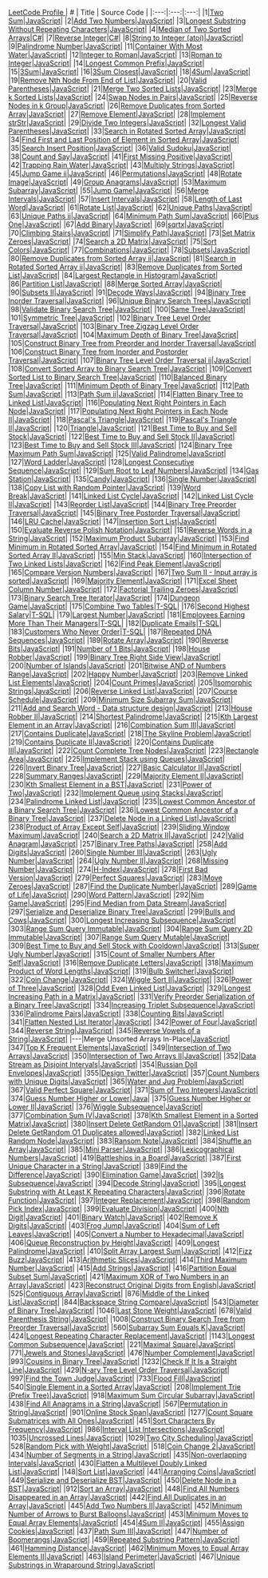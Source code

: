 <a href="http://leetcode.com/berkansivri" target="_blank">    LeetCode Profile </a>
| # | Title | Source Code |
|:---:|:---:|:---:|
|1|[Two Sum](https://leetcode.com/problems/two-sum)|[JavaScript](https://github.com/berkansivri/LeetCode/blob/master/LeetCode/1.%20Two%20Sum/TwoSum.js)|
|2|[Add Two Numbers](https://leetcode.com/problems/add-two-numbers)|[JavaScript](https://github.com/berkansivri/LeetCode/blob/master/LeetCode/2.%20Add%20Two%20Numbers/AddTwoNumbers.js)|
|3|[Longest Substring Without Repeating Characters](https://leetcode.com/problems/longest-substring-without-repeating-characters)|[JavaScript](https://github.com/berkansivri/LeetCode/blob/master/LeetCode/3.%20Longest%20Substring%20Without%20Repeating%20Characters/LengthOfLongestSubstring.js)|
|4|[Median of Two Sorted Arrays](https://leetcode.com/problems/median-of-two-sorted-arrays/)|[C#](https://github.com/berkansivri/LeetCode/blob/master/LeetCode/4.%20Median%20of%20Two%20Sorted%20Arrays/FindMedianSortedArrays.cs)|
|7|[Reverse Integer](https://leetcode.com/problems/reverse-integer/)|[C#](https://github.com/berkansivri/LeetCode/blob/master/LeetCode/7.%20Reverse%20Integer/ReverseInteger.cs)|
|8|[String to Integer (atoi)](https://leetcode.com/problems/string-to-integer-atoi/)|[JavaScript](https://github.com/berkansivri/LeetCode/blob/master/LeetCode/8.%20String%20to%20Integer%20(atoi)/Atoi.js)|
|9|[Palindrome Number](https://leetcode.com/problems/palindrome-number/)|[JavaScript](https://github.com/berkansivri/LeetCode/blob/master/LeetCode/9.%20Palindrome%20Number/IsPalindrome.js)|
|11|[Container With Most Water](https://leetcode.com/problems/container-with-most-water/)|[JavaScript](https://github.com/berkansivri/LeetCode/blob/master/LeetCode/11.%20Container%20With%20Most%20Water/MaxArea.js)|
|12|[Integer to Roman](https://leetcode.com/problems/integer-to-roman/)|[JavaScript](https://github.com/berkansivri/LeetCode/blob/master/LeetCode/12.%20Integer%20to%20Roman/IntToRoman.js)|
|13|[Roman to Integer](https://leetcode.com/problems/roman-to-integer/)|[JavaScript](https://github.com/berkansivri/LeetCode/blob/master/LeetCode/13.%20Roman%20to%20Integer/RomanToInt.js)|
|14|[Longest Common Prefix](https://leetcode.com/problems/longest-common-prefix/)|[JavaScript](https://github.com/berkansivri/LeetCode/blob/master/LeetCode/14.%20Longest%20Common%20Prefix/LongestCommonPrefix.js)|
|15|[3Sum](https://leetcode.com/problems/3sum/)|[JavaScript](https://github.com/berkansivri/LeetCode/blob/master/LeetCode/15.%203Sum/ThreeSum.js)|
|16|[3Sum Closest](https://leetcode.com/problems/3sum-closest/)|[JavaScript](https://github.com/berkansivri/LeetCode/blob/master/LeetCode/16.%203Sum%20Closest/ThreeSumClosest.js)|
|18|[4Sum](https://leetcode.com/problems/4sum/)|[JavaScript](https://github.com/berkansivri/LeetCode/blob/master/LeetCode/18.%204Sum/FourSum.js)|
|19|[Remove Nth Node From End of List](https://leetcode.com/problems/remove-nth-node-from-end-of-list/)|[JavaScript](https://github.com/berkansivri/LeetCode/blob/master/LeetCode/19.%20Remove%20Nth%20Node%20From%20End%20of%20List/RemoveNthFromEnd.js)|
|20|[Valid Parentheses](https://leetcode.com/problems/valid-parentheses/)|[JavaScript](https://github.com/berkansivri/LeetCode/blob/master/LeetCode/20.%20Valid%20Parentheses/IsValid.js)|
|21|[Merge Two Sorted Lists](https://leetcode.com/problems/merge-two-sorted-lists/)|[JavaScript](https://github.com/berkansivri/LeetCode/blob/master/LeetCode/21.%20Merge%20Two%20Sorted%20Lists/MergeTwoLists.js)|
|23|[Merge k Sorted Lists](https://leetcode.com/problems/merge-k-sorted-lists/)|[JavaScript](https://github.com/berkansivri/LeetCode/blob/master/LeetCode/23.%20Merge%20k%20Sorted%20Lists/MergeKLists.js)|
|24|[Swap Nodes in Pairs](https://leetcode.com/problems/swap-nodes-in-pairs/)|[JavaScript](https://github.com/berkansivri/LeetCode/blob/master/LeetCode/24.%20Swap%20Nodes%20in%20Pairs/SwapPairs.js)|
|25|[Reverse Nodes in k Group](https://leetcode.com/problems/reverse-nodes-in-k-group/)|[JavaScript](https://github.com/berkansivri/LeetCode/blob/master/LeetCode/25.%20Reverse%20Nodes%20in%20k-Group/ReverseKGroup.js)|
|26|[Remove Duplicates from Sorted Array](https://leetcode.com/problems/remove-duplicates-from-sorted-array/)|[JavaScript](https://github.com/berkansivri/LeetCode/blob/master/LeetCode/26.%20Remove%20Duplicates%20from%20Sorted%20Array/RemoveDuplicates.js)|
|27|[Remove Element](https://leetcode.com/problems/remove-element/)|[JavaScript](https://github.com/berkansivri/LeetCode/blob/master/LeetCode/27.%20Remove%20Element/RemoveElement.js)|
|28|[Implement strStr](https://leetcode.com/problems/implement-strstr/)|[JavaScript](https://github.com/berkansivri/LeetCode/blob/master/LeetCode/28.%20Implement%20strStr/StrStr.js)|
|29|[Divide Two Integers](https://leetcode.com/problems/divide-two-integers/)|[JavaScript](https://github.com/berkansivri/LeetCode/blob/master/LeetCode/29.%20Divide%20Two%20Integers/Divide.js)|
|32|[Longest Valid Parentheses](https://leetcode.com/problems/longest-valid-parentheses/)|[JavaScript](https://github.com/berkansivri/LeetCode/blob/master/LeetCode/32.%20Longest%20Valid%20Parentheses/LongestValidParentheses.js)|
|33|[Search in Rotated Sorted Array](https://leetcode.com/problems/search-in-rotated-sorted-array/)|[JavaScript](https://github.com/berkansivri/LeetCode/blob/master/LeetCode/33.%20Search%20in%20Rotated%20Sorted%20Array/Search.js)|
|34|[Find First and Last Position of Element in Sorted Array](https://leetcode.com/problems/find-first-and-last-position-of-element-in-sorted-array/)|[JavaScript](https://github.com/berkansivri/LeetCode/blob/master/LeetCode/34.%20Find%20First%20and%20Last%20Position%20of%20Element%20in%20Sorted%20Array/SearchRange.js)|
|35|[Search Insert Position](https://leetcode.com/problems/search-insert-position/)|[JavaScript](https://github.com/berkansivri/LeetCode/blob/master/LeetCode/35.%20Search%20Insert%20Position/SearchInsert.js)|
|36|[Valid Sudoku](https://leetcode.com/problems/valid-sudoku/)|[JavaScript](https://github.com/berkansivri/LeetCode/blob/master/LeetCode/36.%20Valid%20Sudoku/IsValidSudoku.js)|
|38|[Count and Say](https://leetcode.com/problems/count-and-say/)|[JavaScript](https://github.com/berkansivri/LeetCode/blob/master/LeetCode/38.%20Count%20and%20Say/CountAndSay.js)|
|41|[First Missing Positive](https://leetcode.com/problems/first-missing-positive/)|[JavaScript](https://github.com/berkansivri/LeetCode/blob/master/LeetCode/41.%20First%20Missing%20Positive/FirstMissingPositive.js)|
|42|[Trapping Rain Water](https://leetcode.com/problems/trapping-rain-water/)|[JavaScript](https://github.com/berkansivri/LeetCode/blob/master/LeetCode/42.%20Trapping%20Rain%20Water/Trap.js)|
|43|[Multiply Strings](https://leetcode.com/problems/multiply-strings/)|[JavaScript](https://github.com/berkansivri/LeetCode/blob/master/LeetCode/43.%20Multiply%20Strings/Multiple.js)|
|45|[Jump Game ii](https://leetcode.com/problems/jump-game-ii/)|[JavaScript](https://github.com/berkansivri/LeetCode/blob/master/LeetCode/45.%20Jump%20Game%20II/Jump.js)|
|46|[Permutations](https://leetcode.com/problems/permutations/)|[JavaScript](https://github.com/berkansivri/LeetCode/tree/master/LeetCode/46.%20Permutations/permute.js)|
|48|[Rotate Image](https://leetcode.com/problems/rotate-image/)|[JavaScript](https://github.com/berkansivri/LeetCode/tree/master/LeetCode/48.%20Rotate%20Image/Rotate.js)|
|49|[Group Anagrams](https://leetcode.com/problems/group-anagrams/)|[JavaScript](https://github.com/berkansivri/LeetCode/tree/master/LeetCode/49.%20Group%20Anagrams/GroupAnagrams.js)|
|53|[Maximum Subarray](https://leetcode.com/problems/maximum-subarray/)|[JavaScript](https://github.com/berkansivri/LeetCode/blob/master/LeetCode/53.%20Maximum%20Subarray/MaxSubArray.js)|
|55|[Jump Game](https://leetcode.com/problems/jump-game/)|[JavaScript](https://github.com/berkansivri/LeetCode/blob/master/LeetCode/55.%20Jump%20Game/CanJump.js)|
|56|[Merge Intervals](https://leetcode.com/problems/merge-intervals/)|[JavaScript](https://github.com/berkansivri/LeetCode/blob/master/LeetCode/56.%20Merge%20Intervals/Merge.js)|
|57|[Insert Intervals](https://leetcode.com/problems/insert-intervals/)|[JavaScript](https://github.com/berkansivri/LeetCode/blob/master/LeetCode/57.%20Insert%20Intervals/Insert.js)|
|58|[Length of Last Word](https://leetcode.com/problems/length-of-last-word/)|[JavaScript](https://github.com/berkansivri/LeetCode/blob/master/LeetCode/58.%20Length%20of%20Last%20Word/LengthOfLastWord.js)|
|61|[Rotate List](https://leetcode.com/problems/rotate-list/)|[JavaScript](https://github.com/berkansivri/LeetCode/blob/master/LeetCode/61.%20Rotate%20List/RotateRight.js)|
|62|[Unique Paths](https://leetcode.com/problems/unique-paths/)|[JavaScript](https://github.com/berkansivri/LeetCode/blob/master/LeetCode/62.%20Unique%20Paths/UniquePaths.js)|
|63|[Unique Paths ii](https://leetcode.com/problems/unique-paths-ii/)|[JavaScript](https://github.com/berkansivri/LeetCode/blob/master/LeetCode/63.%20Unique%20Paths%20II/UniquePathsWithObstacles.js)|
|64|[Minimum Path Sum](https://leetcode.com/problems/minimum-path-sum/)|[JavaScript](https://github.com/berkansivri/LeetCode/blob/master/LeetCode/64.%20Minimum%20Path%20Sum/MinPathSum.js)|
|66|[Plus One](https://leetcode.com/problems/plus-one/)|[JavaScript](https://github.com/berkansivri/LeetCode/blob/master/LeetCode/66.%20Plus%20One/PlusOne.js)|
|67|[Add Binary](https://leetcode.com/problems/add-binary/)|[JavaScript](https://github.com/berkansivri/LeetCode/blob/master/LeetCode/67.%20Add%20Binary/AddBinary.js)|
|69|[sqrtx](https://leetcode.com/problems/sqrtx/)|[JavaScript](https://github.com/berkansivri/LeetCode/blob/master/LeetCode/69.%20sqrtx/MySqrt.js)|
|70|[Climbing Stairs](https://leetcode.com/problems/climbing-stairs/)|[JavaScript](https://github.com/berkansivri/LeetCode/blob/master/LeetCode/70.%20Climbing%20Stairs/ClimbStairs.js)|
|71|[Simplify Path](https://leetcode.com/problems/simplify-path/)|[JavaScript](https://github.com/berkansivri/LeetCode/blob/master/LeetCode/71.%20Simplify%20Path/SimplifyPath.js)|
|73|[Set Matrix Zeroes](https://leetcode.com/problems/set-matrix-zeroes/)|[JavaScript](https://github.com/berkansivri/LeetCode/blob/master/LeetCode/73.%20Set%20Matrix%20Zeroes/SetZeroes.js)|
|74|[Search a 2D Matrix](https://leetcode.com/problems/search-a-2d-matrix/)|[JavaScript](https://github.com/berkansivri/LeetCode/blob/master/LeetCode/74.%20Search%20a%202D%20Matrix/SearchMatrix.js)|
|75|[Sort Colors](https://leetcode.com/problems/sort-colors/)|[JavaScript](https://github.com/berkansivri/LeetCode/blob/master/LeetCode/75.%20Sort%20Colors/SortColors.js)|
|77|[Combinations](https://leetcode.com/problems/combinations/)|[JavaScript](https://github.com/berkansivri/LeetCode/blob/master/LeetCode/77.%20Combinations/Combine.js)|
|78|[Subsets](https://leetcode.com/problems/subsets/)|[JavaScript](https://github.com/berkansivri/LeetCode/blob/master/LeetCode/78.%20Subsets/Subsets.js)|
|80|[Remove Duplicates from Sorted Array ii](https://leetcode.com/problems/remove-duplicates-from-sorted-array-ii/)|[JavaScript](https://github.com/berkansivri/LeetCode/blob/master/LeetCode/80.%20Remove%20Duplicates%20from%20Sorted%20Array%20ii/removeDuplicates.js)|
|81|[Search in Rotated Sorted Array ii](https://leetcode.com/problems/search-in-rotated-sorted-array-ii/)|[JavaScript](https://github.com/berkansivri/LeetCode/blob/master/LeetCode/81.%20Search%20in%20Rotated%20Sorted%20Array%20ii/Search.js)|
|83|[Remove Duplicates from Sorted List](https://leetcode.com/problems/remove-duplicates-from-sorted-list/)|[JavaScript](https://github.com/berkansivri/LeetCode/blob/master/LeetCode/83.%20Remove%20Duplicates%20from%20Sorted%20List/DeleteDuplicates.js)|
|84|[Largest Rectangle in Histogram](https://leetcode.com/problems/largest-rectangle-in-histogram/)|[JavaScript](https://github.com/berkansivri/LeetCode/blob/master/LeetCode/84.%20Largest%20Rectangle%20in%20Histogram/LargestRectangleArea.js)|
|86|[Partition List](https://leetcode.com/problems/partition-list/)|[JavaScript](https://github.com/berkansivri/LeetCode/blob/master/LeetCode/86.%20Partition%20List/Partition.js)|
|88|[Merge Sorted Array](https://leetcode.com/problems/merge-sorted-array/)|[JavaScript](https://github.com/berkansivri/LeetCode/blob/master/LeetCode/88.%20Merge%20Sorted%20Array/Merge.js)|
|90|[Subsets II](https://leetcode.com/problems/subsets-ii/)|[JavaScript](https://github.com/berkansivri/LeetCode/blob/master/LeetCode/90.%20Subsets%20II/SubsetsWithDup.js)|
|91|[Decode Ways](https://leetcode.com/problems/decode-ways/)|[JavaScript](https://github.com/berkansivri/LeetCode/blob/master/LeetCode/91.%20Decode%20Ways/NumDecodings.js)|
|94|[Binary Tree Inorder Traversal](https://leetcode.com/problems/binary-tree-inorder-traversal/)|[JavaScript](https://github.com/berkansivri/LeetCode/blob/master/LeetCode/94.%20Binary%20Tree%20Inorder%20Traversal/InorderTraversal.js)|
|96|[Unique Binary Search Trees](https://leetcode.com/problems/unique-binary-search-trees/)|[JavaScript](https://github.com/berkansivri/LeetCode/blob/master/LeetCode/96.%20Unique%20Binary%20Search%20Trees/NumTrees.js)|
|98|[Validate Binary Search Tree](https://leetcode.com/problems/validate-binary-search-tree/)|[JavaScript](https://github.com/berkansivri/LeetCode/blob/master/LeetCode/98.%20Validate%20Binary%20Search%20Tree/IsValidBST.js)|
|100|[Same Tree](https://leetcode.com/problems/same-tree/)|[JavaScript](https://github.com/berkansivri/LeetCode/blob/master/LeetCode/100.%20Same%20Tree/IsSameTree.js)| 
|101|[Symmetric Tree](https://leetcode.com/problems/symmetric-tree/)|[JavaScript](https://github.com/berkansivri/LeetCode/blob/master/LeetCode/101.%20Symmetric%20Tree/IsSymmetric.js)|
|102|[Binary Tree Level Order Traversal](https://leetcode.com/problems/binary-tree-level-order-traversal/)|[JavaScript](https://github.com/berkansivri/LeetCode/blob/master/LeetCode/102.%20Binary%20Tree%20Level%20Order%20Traversal/LevelOrder.js)|
|103|[Binary Tree Zigzag Level Order Traversal](https://leetcode.com/problems/binary-tree-zigzag-level-order-traversal/)|[JavaScript](https://github.com/berkansivri/LeetCode/blob/master/LeetCode/103.%20Binary%20Tree%20Zigzag%20Level%20Order%20Traversal/ZigzagLevelOrder.js)|
|104|[Maximum Depth of Binary Tree](https://leetcode.com/problems/maximum-depth-of-binary-tree/)|[JavaScript](https://github.com/berkansivri/LeetCode/blob/master/LeetCode/104.%20Maximum%20Depth%20of%20Binary%20Tree/MaxDepth.js)|
|105|[Construct Binary Tree from Preorder and Inorder Traversal](https://leetcode.com/problems/construct-binary-tree-from-preorder-and-inorder-traversal/)|[JavaScript](https://github.com/berkansivri/LeetCode/blob/master/LeetCode/105.%20Construct%20Binary%20Tree%20from%20Preorder%20and%20Inorder%20Traversal/BuildTree.js)|
|106|[Construct Binary Tree from Inorder and Postorder Traversal](https://leetcode.com/problems/construct-binary-tree-from-inorder-and-postorder-traversal/)|[JavaScript](https://github.com/berkansivri/LeetCode/blob/master/LeetCode/106.%20Construct%20Binary%20Tree%20from%20Inorder%20and%20Postorder%20Traversal/BuildTree.js)|
|107|[Binary Tree Level Order Traversal ii](https://leetcode.com/problems/binary-tree-level-order-traversal-ii/)|[JavaScript](https://github.com/berkansivri/LeetCode/blob/master/LeetCode/107.%20Binary%20Tree%20Level%20Order%20Traversal%20ii/LevelOrderBottom.js)|
|108|[Convert Sorted Array to Binary Search Tree](https://leetcode.com/problems/convert-sorted-array-to-binary-search-tree/)|[JavaScript](https://github.com/berkansivri/LeetCode/blob/master/LeetCode/108.%20Convert%20Sorted%20Array%20to%20Binary%20Search%20Tree/SortedArrayToBST.js)|
|109|[Convert Sorted List to Binary Search Tree](https://leetcode.com/problems/convert-sorted-list-to-binary-search-tree/)|[JavaScript](https://github.com/berkansivri/LeetCode/blob/master/LeetCode/109.%20Convert%20Sorted%20List%20to%20Binary%20Search%20Tree/SortedListToBST.js)|
|110|[Balanced Binary Tree](https://leetcode.com/problems/balanced-binary-tree/)|[JavaScript](https://github.com/berkansivri/LeetCode/blob/master/LeetCode/110.%20Balanced%20Binary%20Tree/IsBalanced.js)|
|111|[Minimum Depth of Binary Tree](https://leetcode.com/problems/minimum-depth-of-binary-tree/)|[JavaScript](https://github.com/berkansivri/LeetCode/blob/master/LeetCode/111.%20Minimum%20Depth%20of%20Binary%20Tree/MinDepth.js)|
|112|[Path Sum](https://leetcode.com/problems/path-sum/)|[JavaScript](https://github.com/berkansivri/LeetCode/blob/master/LeetCode/112.%20Path%20Sum/HasPathSum.js)|
|113|[Path Sum ii](https://leetcode.com/problems/path-sum-II/)|[JavaScript](https://github.com/berkansivri/LeetCode/blob/master/LeetCode/113.%20Path%20Sum%20II/PathSum.js)|
|114|[Flatten Binary Tree to Linked List](https://leetcode.com/problems/flatten-binary-tree-to-linked-list/)|[JavaScript](https://github.com/berkansivri/LeetCode/blob/master/LeetCode/114.%20Flatten%20Binary%20Tree%20to%20Linked%20List/Flatten.js)|
|116|[Populating Next Right Pointers in Each Node](https://leetcode.com/problems/populating-next-right-pointers-in-each-node/)|[JavaScript](https://github.com/berkansivri/LeetCode/blob/master/LeetCode/116.%20Populating%20Next%20Right%20Pointers%20in%20Each%20Node/Connect.js)|
|117|[Populating Next Right Pointers in Each Node II](https://leetcode.com/problems/populating-next-right-pointers-in-each-node-ii/)|[JavaScript](https://github.com/berkansivri/LeetCode/blob/master/LeetCode/117.%20Populating%20Next%20Right%20Pointers%20in%20Each%20Node%20II/Connect.js)|
|118|[Pascal's Triangle](https://leetcode.com/problems/pascal's-triangle/)|[JavaScript](https://github.com/berkansivri/LeetCode/blob/master/LeetCode/118.%20Pascal's%20Triangle/Generate.js)|
|119|[Pascal's Triangle II](https://leetcode.com/problems/pascal's-triangle-ii/)|[JavaScript](https://github.com/berkansivri/LeetCode/blob/master/LeetCode/119.%20Pascal's%20Triangle%20II/GetRow.js)|
|120|[Triangle](https://leetcode.com/problems/triangle/)|[JavaScript](https://github.com/berkansivri/LeetCode/blob/master/LeetCode/120.%20Triangle/MinimumTotal.js)|
|121|[Best Time to Buy and Sell Stock](https://leetcode.com/problems/best-time-to-buy-and-sell-stock/)|[JavaScript](https://github.com/berkansivri/LeetCode/blob/master/LeetCode/121.%20Best%20Time%20to%20Buy%20and%20Sell%20Stock/MaxProfit.js)|
|122|[Best Time to Buy and Sell Stock II](https://leetcode.com/problems/best-time-to-buy-and-sell-stock-ii/)|[JavaScript](https://github.com/berkansivri/LeetCode/blob/master/LeetCode/122.%20Best%20Time%20to%20Buy%20and%20Sell%20Stock%20II/MaxProfit.js)|
|123|[Best Time to Buy and Sell Stock III](https://leetcode.com/problems/best-time-to-buy-and-sell-stock-iii/)|[JavaScript](https://github.com/berkansivri/LeetCode/blob/master/LeetCode/123.%20Best%20Time%20to%20Buy%20and%20Sell%20Stock%20III/MaxProfit.js)|
|124|[Binary Tree Maximum Path Sum](https://leetcode.com/problems/binary-tree-maximum-path-sum/)|[JavaScript](https://github.com/berkansivri/LeetCode/blob/master/LeetCode/124.%20Binary%20Tree%20Maximum%20Path%20Sum/MaxPathSum.js)|
|125|[Valid Palindrome](https://leetcode.com/problems/valid-palindrome/)|[JavaScript](https://github.com/berkansivri/LeetCode/blob/master/LeetCode/125.%20Valid%20Palindrome/IsPalindrome.js)|
|127|[Word Ladder](https://leetcode.com/problems/word-ladder/)|[JavaScript](https://github.com/berkansivri/LeetCode/blob/master/LeetCode/127.%20Word%20Ladder/FindLadders.js)|
|128|[Longest Consecutive Sequence](https://leetcode.com/problems/longest-consecutive-sequence/)|[JavaScript](https://github.com/berkansivri/LeetCode/blob/master/LeetCode/128.%20Longest%20Consecutive%20Sequence/LongestConsecutive.js)|
|129|[Sum Root to Leaf Numbers](https://leetcode.com/problems/sum-root-to-leaf-numbers/)|[JavaScript](https://github.com/berkansivri/LeetCode/blob/master/LeetCode/129.%20Sum%20Root%20to%20Leaf%20Numbers/SumNumbers.js)|
|134|[Gas Station](https://leetcode.com/problems/gas-station/)|[JavaScript](https://github.com/berkansivri/LeetCode/blob/master/LeetCode/134.%20Gas%20Station/CanCompleteCircuit.js)|
|135|[Candy](https://leetcode.com/problems/candy/)|[JavaScript](https://github.com/berkansivri/LeetCode/blob/master/LeetCode/135.%20Candy/Candy.js)|
|136|[Single Number](https://leetcode.com/problems/single-number/)|[JavaScript](https://github.com/berkansivri/LeetCode/blob/master/LeetCode/136.%20Single%20Number/SingleNumber.js)|
|138|[Copy List with Random Pointer](https://leetcode.com/problems/copy-list-with-random-pointer/)|[JavaScript](https://github.com/berkansivri/LeetCode/blob/master/LeetCode/138.%20Copy%20List%20with%20Random%20Pointer/CopyRandomList.js)|
|139|[Word Break](https://leetcode.com/problems/word-break/)|[JavaScript](https://github.com/berkansivri/LeetCode/blob/master/LeetCode/139.%20Word%20Break/WordBreak.js)|
|141|[Linked List Cycle](https://leetcode.com/problems/linked-list-cycle/)|[JavaScript](https://github.com/berkansivri/LeetCode/blob/master/LeetCode/141.%20Linked%20List%20Cycle/HasCycle.js)|
|142|[Linked List Cycle II](https://leetcode.com/problems/linked-list-cycle-ii/)|[JavaScript](https://github.com/berkansivri/LeetCode/blob/master/LeetCode/142.%20Linked%20List%20Cycle%20II/DetectCycle.js)|
|143|[Reorder List](https://leetcode.com/problems/reorder-list/)|[JavaScript](https://github.com/berkansivri/LeetCode/blob/master/LeetCode/143.%20Reorder%20List/ReorderList.js)|
|144|[Binary Tree Preorder Traversal](https://leetcode.com/problems/binary-tree-preorder-traversal/)|[JavaScript](https://github.com/berkansivri/LeetCode/blob/master/LeetCode/144.%20Binary%20Tree%20Preorder%20Traversal/PreorderTraversal.js)|
|145|[Binary Tree Postorder Traversal](https://leetcode.com/problems/binary-tree-postorder-traversal/)|[JavaScript](https://github.com/berkansivri/LeetCode/blob/master/LeetCode/145.%20Binary%20Tree%20Postorder%20Traversal/PostorderTraversal.js)|
|146|[LRU Cache](https://leetcode.com/problems/lru-cache/)|[JavaScript](https://github.com/berkansivri/LeetCode/blob/master/LeetCode/146.%20LRU%20Cache/LRUCache.js)|
|147|[Insertion Sort List](https://leetcode.com/problems/insertion-sort-list/)|[JavaScript](https://github.com/berkansivri/LeetCode/blob/master/LeetCode/147.%20Insertion%20Sort%20List/InsertionSortList.js)|
|150|[Evaluate Reverse Polish Notation](https://leetcode.com/problems/evaluate-reverse-polish-notation/)|[JavaScript](https://github.com/berkansivri/LeetCode/blob/master/LeetCode/150.%20Evaluate%20Reverse%20Polish%20Notation/EvalRPN.js)|
|151|[Reverse Words in a String](https://leetcode.com/problems/reverse-words-in-a-string/)|[JavaScript](https://github.com/berkansivri/LeetCode/blob/master/LeetCode/151.%20Reverse%20Words%20in%20a%20String/ReverseWords.js)|
|152|[Maximum Product Subarray](https://leetcode.com/problems/maximum-product-subarray/)|[JavaScript](https://github.com/berkansivri/LeetCode/blob/master/LeetCode/152.%20Maximum%20Product%20Subarray/MaxProduct.js)|
|153|[Find Minimum in Rotated Sorted Array](https://leetcode.com/problems/find-minimum-in-rotated-sorted-array/)|[JavaScript](https://github.com/berkansivri/LeetCode/blob/master/LeetCode/153.%20Find%20Minimum%20in%20Rotated%20Sorted%20Array/FindMin.js)| 
|154|[Find Minimum in Rotated Sorted Array II](https://leetcode.com/problems/find-minimum-in-rotated-sorted-array-ii/)|[JavaScript](https://github.com/berkansivri/LeetCode/blob/master/LeetCode/154.%20Find%20Minimum%20in%20Rotated%20Sorted%20Array%20II/FindMin.js)|
|155|[Min Stack](https://leetcode.com/problems/min-stack/)|[JavaScript](https://github.com/berkansivri/LeetCode/blob/master/LeetCode/155.%20Min%20Stack/MinStack.js)|
|160|[Intersection of Two Linked Lists](https://leetcode.com/problems/intersection-of-two-linked-lists/)|[JavaScript](https://github.com/berkansivri/LeetCode/blob/master/LeetCode/160.%20Intersection%20of%20Two%20Linked%20Lists/GetIntersectionNode.js)|
|162|[Find Peak Element](https://leetcode.com/problems/find-peak-element/)|[JavaScript](https://github.com/berkansivri/LeetCode/blob/master/LeetCode/162.%20Find%20Peak%20Element/FindPeakElement.js)|
|165|[Compare Version Numbers](https://leetcode.com/problems/compare-version-numbers/)|[JavaScript](https://github.com/berkansivri/LeetCode/blob/master/LeetCode/165.%20Compare%20Version%20Numbers/CompareVersion.js)|
|167|[Two Sum II - Input array is sorted](https://leetcode.com/problems/two-sum-ii-input-array-is-sorted/)|[JavaScript](https://github.com/berkansivri/LeetCode/blob/master/LeetCode/167.%20Two%20Sum%20II%20-%20Input%20array%20is%20sorted/TwoSum.js)|
|169|[Majority Element](https://leetcode.com/problems/majority-element/)|[JavaScript](https://github.com/berkansivri/LeetCode/blob/master/LeetCode/169.%20Majority%20Element/MajorityElement.js)|
|171|[Excel Sheet Column Number](https://leetcode.com/problems/excel-sheet-column-number/)|[JavaScript](https://github.com/berkansivri/LeetCode/blob/master/LeetCode/171.%20Excel%20Sheet%20Column%20Number/TitleToNumber.js)|
|172|[Factorial Trailing Zeroes](https://leetcode.com/problems/factorial-trailing-zeroes/)|[JavaScript](https://github.com/berkansivri/LeetCode/blob/master/LeetCode/172.%20Factorial%20Trailing%20Zeroes/TrailingZeroes.js)|
|173|[Binary Search Tree Iterator](https://leetcode.com/problems/binary-search-tree-iterator/)|[JavaScript](https://github.com/berkansivri/LeetCode/blob/master/LeetCode/173.%20Binary%20Search%20Tree%20Iterator/BSTIterator.js)|
|174|[Dungeon Game](https://leetcode.com/problems/dungeon-game/)|[JavaScript](https://github.com/berkansivri/LeetCode/blob/master/LeetCode/174.%20Dungeon%20Game/CalculateMinimumHP.js)|
|175|[Combine Two Tables](https://leetcode.com/problems/combine-two-tables/)|[T-SQL](https://github.com/berkansivri/LeetCode/blob/master/LeetCode/175.%20Combine%20Two%20Tables/CombineTwoTables.sql)|
|176|[Second Highest Salary](https://leetcode.com/problems/second-highest-salary/)|[T-SQL](https://github.com/berkansivri/LeetCode/blob/master/LeetCode/176.%20Second%20Highest%20Salary/SecondHighestSalary.sql)|
|179|[Largest Number](https://leetcode.com/problems/largest-number/)|[JavaScript](https://github.com/berkansivri/LeetCode/blob/master/LeetCode/179.%20Largest%20Number/LargestNumber.js)|
|181|[Employees Earning More Than Their Managers](https://leetcode.com/problems/employees-earning-more-than-their-managers/)|[T-SQL](https://github.com/berkansivri/LeetCode/blob/master/LeetCode/181.%20Employees%20Earning%20More%20Than%20Their%20Managers/Employee.sql)|
|182|[Duplicate Emails](https://leetcode.com/problems/duplicate-emails/)|[T-SQL](https://github.com/berkansivri/LeetCode/blob/master/LeetCode/182.%20Duplicate%20Emails/DublicateEmails.sql)|
|183|[Customers Who Never Order](https://leetcode.com/problems/customers-who-never-order/)|[T-SQL](https://github.com/berkansivri/LeetCode/blob/master/LeetCode/183.%20Customers%20Who%20Never%20Order/Customers.sql)|
|187|[Repeated DNA Sequences](https://leetcode.com/problems/repeated-dna-sequences/)|[JavaScript](https://github.com/berkansivri/LeetCode/blob/master/LeetCode/187.%20Repeated%20DNA%20Sequences/FindRepeatedDnaSequences.js)|
|189|[Rotate Array](https://leetcode.com/problems/rotate-array/)|[JavaScript](https://github.com/berkansivri/LeetCode/blob/master/LeetCode/189.%20Rotate%20Array/Rotate.js)|
|190|[Reverse Bits](https://leetcode.com/problems/reverse-bits/)|[JavaScript](https://github.com/berkansivri/LeetCode/blob/master/LeetCode/190.%20Reverse%20Bits/ReverseBits.js)|
|191|[Number of 1 Bits](https://leetcode.com/problems/number-of-1-bits/)|[JavaScript](https://github.com/berkansivri/LeetCode/blob/master/LeetCode/191.%20Number%20of%201%20Bits/HammingWeight.js)|
|198|[House Robber](https://leetcode.com/problems/house-robber/)|[JavaScript](https://github.com/berkansivri/LeetCode/blob/master/LeetCode/198.%20House%20Robber/Rob.js)|
|199|[Binary Tree Right Side View](https://leetcode.com/problems/binary-tree-right-side-view/)|[JavaScript](https://github.com/berkansivri/LeetCode/blob/master/LeetCode/199.%20Binary%20Tree%20Right%20Side%20View/RightSideView.js)|
|200|[Number of Islands](https://leetcode.com/problems/number-of-islands/)|[JavaScript](https://github.com/berkansivri/LeetCode/blob/master/LeetCode/200.%20Number%20of%20Islands/NumIslands.js)|
|201|[Bitwise AND of Numbers Range](https://leetcode.com/problems/bitwise-and-of-numbers-range/)|[JavaScript](https://github.com/berkansivri/LeetCode/blob/master/LeetCode/201.%20Bitwise%20AND%20of%20Numbers%20Range/RangeBitwiseAnd.js)|
|202|[Happy Number](https://leetcode.com/problems/happy-number/)|[JavaScript](https://github.com/berkansivri/LeetCode/blob/master/LeetCode/202.%20Happy%20Number/IsHappy.js)|
|203|[Remove Linked List Elements](https://leetcode.com/problems/remove-linked-list-elements/)|[JavaScript](https://github.com/berkansivri/LeetCode/blob/master/LeetCode/203.%20Remove%20Linked%20List%20Elements/RemoveElements.js)|
|204|[Count Primes](https://leetcode.com/problems/count-primes/)|[JavaScript](https://github.com/berkansivri/LeetCode/blob/master/LeetCode/204.%20Count%20Primes/CountPrimes.js)|
|205|[Isomorphic Strings](https://leetcode.com/problems/isomorphic-strings/)|[JavaScript](https://github.com/berkansivri/LeetCode/blob/master/LeetCode/205.%20Isomorphic%20Strings/IsIsomorphic.js)|
|206|[Reverse Linked List](https://leetcode.com/problems/reverse-linked-list/)|[JavaScript](https://github.com/berkansivri/LeetCode/blob/master/LeetCode/206.%20Reverse%20Linked%20List/ReverseList.js)|
|207|[Course Schedule](https://leetcode.com/problems/course-schedule/)|[JavaScript](https://github.com/berkansivri/LeetCode/blob/master/LeetCode/207.%20Course%20Schedule/CanFinish.js)|
|209|[Minimum Size Subarray Sum](https://leetcode.com/problems/minimum-size-subarray-sum/)|[JavaScript](https://github.com/berkansivri/LeetCode/blob/master/LeetCode/209.%20Minimum%20Size%20Subarray%20Sum/MinSubArrayLen.js)|
|211|[Add and Search Word - Data structure design](https://leetcode.com/problems/add-and-search-word---data-structure-design/)|[JavaScript](https://github.com/berkansivri/LeetCode/blob/master/LeetCode/211.%20Add%20and%20Search%20Word%20-%20Data%20structure%20design/WordDictionary.js)|
|213|[House Robber II](https://leetcode.com/problems/house-robber-ii/)|[JavaScript](https://github.com/berkansivri/LeetCode/blob/master/LeetCode/213.%20House%20Robber%20II/Rob.js)|
|214|[Shortest Palindrome](https://leetcode.com/problems/shortest-palindrome/)|[JavaScript](https://github.com/berkansivri/LeetCode/blob/master/LeetCode/214.%20Shortest%20Palindrome/ShortestPalindrome.js)|
|215|[Kth Largest Element in an Array](https://leetcode.com/problems/kth-largest-element-in-an-array/)|[JavaScript](https://github.com/berkansivri/LeetCode/blob/master/LeetCode/215.%20Kth%20Largest%20Element%20in%20an%20Array/FindKthLargest.js)|
|216|[Combination Sum III](https://leetcode.com/problems/combination-sum-iii/)|[JavaScript](https://github.com/berkansivri/LeetCode/blob/master/LeetCode/216.%20Combination%20Sum%20III/CombinationSum3.js)|
|217|[Contains Duplicate](https://leetcode.com/problems/contains-duplicate/)|[JavaScript](https://github.com/berkansivri/LeetCode/blob/master/LeetCode/217.%20Contains%20Duplicate/ContainsDuplicate.js)|
|218|[The Skyline Problem](https://leetcode.com/problems/the-skyline-problem/)|[JavaScript](https://github.com/berkansivri/LeetCode/blob/master/LeetCode/218.%20The%20Skyline%20Problem/GetSkyline.js)|
|219|[Contains Duplicate II](https://leetcode.com/problems/contains-duplicate-ii/)|[JavaScript](https://github.com/berkansivri/LeetCode/blob/master/LeetCode/219.%20Contains%20Duplicate%20II/ContainsNearbyDuplicate.js)|
|220|[Contains Duplicate III](https://leetcode.com/problems/contains-duplicate-iii/)|[JavaScript](https://github.com/berkansivri/LeetCode/blob/master/LeetCode/220.%20Contains%20Duplicate%20III/ContainsNearbyAlmostDuplicate.js)|
|222|[Count Complete Tree Nodes](https://leetcode.com/problems/count-complete-tree-nodes/)|[JavaScript](https://github.com/berkansivri/LeetCode/blob/master/LeetCode/222.%20Count%20Complete%20Tree%20Nodes/CountNodes.js)|
|223|[Rectangle Area](https://leetcode.com/problems/rectangle-area/)|[JavaScript](https://github.com/berkansivri/LeetCode/blob/master/LeetCode/223.%20Rectangle%20Area/ComputeArea.js)|
|225|[Implement Stack using Queues](https://leetcode.com/problems/implement-stack-using-queues/)|[JavaScript](https://github.com/berkansivri/LeetCode/blob/master/LeetCode/225.%20Implement%20Stack%20using%20Queues/MyStack.js)|
|226|[Invert Binary Tree](https://leetcode.com/problems/invert-binary-tree/)|[JavaScript](https://github.com/berkansivri/LeetCode/blob/master/LeetCode/226.%20Invert%20Binary%20Tree/InvertTree.js)|
|227|[Basic Calculator II](https://leetcode.com/problems/basic-calculator-ii/)|[JavaScript](https://github.com/berkansivri/LeetCode/blob/master/LeetCode/227.%20Basic%20Calculator%20II/Calculate.js)|
|228|[Summary Ranges](https://leetcode.com/problems/summary-ranges/)|[JavaScript](https://github.com/berkansivri/LeetCode/blob/master/LeetCode/228.%20Summary%20Ranges/SummaryRanges.js)|
|229|[Majority Element II](https://leetcode.com/problems/majority-element-ii/)|[JavaScript](https://github.com/berkansivri/LeetCode/blob/master/LeetCode/229.%20Majority%20Element%20II/MajorityElement.js)|
|230|[Kth Smallest Element in a BST](https://leetcode.com/problems/kth-smallest-element-in-a-bst/)|[JavaScript](https://github.com/berkansivri/LeetCode/blob/master/LeetCode/230.%20Kth%20Smallest%20Element%20in%20a%20BST/KthSmallest.js)|
|231|[Power of Two](https://leetcode.com/problems/power-of-two/)|[JavaScript](https://github.com/berkansivri/LeetCode/blob/master/LeetCode/231.%20Power%20of%20Two/IsPowerOfTwo.js)|
|232|[Implement Queue using Stacks](https://leetcode.com/problems/implement-queue-using-stacks/)|[JavaScript](https://github.com/berkansivri/LeetCode/blob/master/LeetCode/232.%20Implement%20Queue%20using%20Stacks/MyQueue.js)|
|234|[Palindrome Linked List](https://leetcode.com/problems/palindrome-linked-list/)|[JavaScript](https://github.com/berkansivri/LeetCode/blob/master/LeetCode/234.%20Palindrome%20Linked%20List/IsPalindrome.js)|
|235|[Lowest Common Ancestor of a Binary Search Tree](https://leetcode.com/problems/lowest-common-ancestor-of-a-binary-search-tree/)|[JavaScript](https://github.com/berkansivri/LeetCode/blob/master/LeetCode/235.%20Lowest%20Common%20Ancestor%20of%20a%20Binary%20Search%20Tree/LowestCommonAncestor.js)|
|236|[Lowest Common Ancestor of a Binary Tree](https://leetcode.com/problems/lowest-common-ancestor-of-a-binary-tree/)|[JavaScript](https://github.com/berkansivri/LeetCode/blob/master/LeetCode/236.%20Lowest%20Common%20Ancestor%20of%20a%20Binary%20Tree/lowestCommonAncestor.js)|
|237|[Delete Node in a Linked List](https://leetcode.com/problems/delete-node-in-a-linked-list/)|[JavaScript](https://github.com/berkansivri/LeetCode/blob/master/LeetCode/237.%20Delete%20Node%20in%20a%20Linked%20List/deleteNode.js)|
|238|[Product of Array Except Self](https://leetcode.com/problems/product-of-array-except-self/)|[JavaScript](https://github.com/berkansivri/LeetCode/blob/master/LeetCode/238.%20Product%20of%20Array%20Except%20Self/ProductExceptSelf.js)|
|239|[Sliding Window Maximum](https://leetcode.com/problems/sliding-window-maximum/)|[JavaScript](https://github.com/berkansivri/LeetCode/blob/master/LeetCode/239.%20Sliding%20Window%20Maximum/MaxSlidingWindow.js)|
|240|[Search a 2D Matrix II](https://leetcode.com/problems/search-a-2d-matrix-ii/)|[JavaScript](https://github.com/berkansivri/LeetCode/blob/master/LeetCode/240.%20Search%20a%202D%20Matrix%20II/SearchMatrix.js)|
|242|[Valid Anagram](https://leetcode.com/problems/valid-anagram/)|[JavaScript](https://github.com/berkansivri/LeetCode/blob/master/LeetCode/242.%20Valid%20Anagram/IsAnagram.js)|
|257|[Binary Tree Paths](https://leetcode.com/problems/binary-tree-paths/)|[JavaScript](https://github.com/berkansivri/LeetCode/blob/master/LeetCode/257.%20Binary%20Tree%20Paths/BinaryTreePaths.js)|
|258|[Add Digits](https://leetcode.com/problems/add-digits/)|[JavaScript](https://github.com/berkansivri/LeetCode/blob/master/LeetCode/258.%20Add%20Digits/AddDigits.js)|
|260|[Single Number III](https://leetcode.com/problems/single-number-iii/)|[JavaScript](https://github.com/berkansivri/LeetCode/blob/master/LeetCode/260.%20Single%20Number%20III/SingleNumber.js)|
|263|[Ugly Number](https://leetcode.com/problems/ugly-number/)|[JavaScript](https://github.com/berkansivri/LeetCode/blob/master/LeetCode/263.%20Ugly%20Number/IsUgly.js)|
|264|[Ugly Number II](https://leetcode.com/problems/ugly-number-ii/)|[JavaScript](https://github.com/berkansivri/LeetCode/blob/master/LeetCode/264.%20Ugly%20Number%20II/NthUglyNumber.js)|
|268|[Missing Number](https://leetcode.com/problems/missing-number/)|[JavaScript](https://github.com/berkansivri/LeetCode/blob/master/LeetCode/268.%20Missing%20Number/MissingNumber.js)|
|274|[H-Index](https://leetcode.com/problems/h-index/)|[JavaScript](https://github.com/berkansivri/LeetCode/blob/master/LeetCode/274.%20H-Index/H-index.js)|
|278|[First Bad Version](https://leetcode.com/problems/first-bad-version/)|[JavaScript](https://github.com/berkansivri/LeetCode/blob/master/LeetCode/278.%20First%20Bad%20Version/IsBadVersion.js)|
|279|[Perfect Squares](https://leetcode.com/problems/perfect-squares/)|[JavaScript](https://github.com/berkansivri/LeetCode/blob/master/LeetCode/279.%20Perfect%20Squares/NumSquares.js)|
|283|[Move Zeroes](https://leetcode.com/problems/move-zeroes/)|[JavaScript](https://github.com/berkansivri/LeetCode/blob/master/LeetCode/283.%20Move%20Zeroes/MoveZeroes.js)|
|287|[Find the Duplicate Number](https://leetcode.com/problems/find-the-duplicate-number/)|[JavaScript](https://github.com/berkansivri/LeetCode/blob/master/LeetCode/287.%20Find%20the%20Duplicate%20Number/FindDublicate.js)|
|289|[Game of Life](https://leetcode.com/problems/game-of-life/)|[JavaScript](https://github.com/berkansivri/LeetCode/blob/master/LeetCode/289.%20Game%20of%20Life/GameOfLife.js)|
|290|[Word Pattern](https://leetcode.com/problems/word-pattern/)|[JavaScript](https://github.com/berkansivri/LeetCode/blob/master/LeetCode/290.%20Word%20Pattern/WordPattern.js)|
|292|[Nim Game](https://leetcode.com/problems/nim-game/)|[JavaScript](https://github.com/berkansivri/LeetCode/blob/master/LeetCode/292.%20Nim%20Game/CanWinNim.js)|
|295|[Find Median from Data Stream](https://leetcode.com/problems/find-median-from-data-stream/)|[JavaScript](https://github.com/berkansivri/LeetCode/blob/master/LeetCode/295.%20Find%20Median%20from%20Data%20Stream/MedianFinder.js)|
|297|[Serialize and Deserialize Binary Tree](https://leetcode.com/problems/serialize-and-deserialize-binary-tree/)|[JavaScript](https://github.com/berkansivri/LeetCode/blob/master/LeetCode/297.%20Serialize%20and%20Deserialize%20Binary%20Tree/SerializeDeserialize.js)|
|299|[Bulls and Cows](https://leetcode.com/problems/bulls-and-cows/)|[JavaScript](https://github.com/berkansivri/LeetCode/blob/master/LeetCode/299.%20Bulls%20and%20Cows/GetHint.js)|
|300|[Longest Increasing Subsequence](https://leetcode.com/problems/longest-increasing-subsequence/)|[JavaScript](https://github.com/berkansivri/LeetCode/blob/master/LeetCode/300.%20Longest%20Increasing%20Subsequence/LengthOfLIS.js)|
|303|[Range Sum Query Immutable](https://leetcode.com/problems/range-sum-query-immutable/)|[JavaScript](https://github.com/berkansivri/LeetCode/blob/master/LeetCode/303.%20Range%20Sum%20Query%20Immutable/SumRange.js)|
|304|[Range Sum Query 2D Immutable](https://leetcode.com/problems/range-sum-query-2d-immutable/)|[JavaScript](https://github.com/berkansivri/LeetCode/blob/master/LeetCode/304.%20Range%20Sum%20Query%202D%20Immutable/NumMatrix.js)|
|307|[Range Sum Query Mutable](https://leetcode.com/problems/range-sum-query-mutable/)|[JavaScript](https://github.com/berkansivri/LeetCode/blob/master/LeetCode/307.%20Range%20Sum%20Query%20Mutable/NumArray.js)|
|309|[Best Time to Buy and Sell Stock with Cooldown](https://leetcode.com/problems/best-time-to-buy-and-sell-stock-with-cooldown/)|[JavaScript](https://github.com/berkansivri/LeetCode/blob/master/LeetCode/309.%20Best%20Time%20to%20Buy%20and%20Sell%20Stock%20with%20Cooldown/MaxProfit.js)|
|313|[Super Ugly Number](https://leetcode.com/problems/super-ugly-number/)|[JavaScript](https://github.com/berkansivri/LeetCode/blob/master/LeetCode/313.%20Super%20Ugly%20Number/NthSuperUglyNumber.js)|
|315|[Count of Smaller Numbers After Self](https://leetcode.com/problems/count-of-smaller-numbers-after-self/)|[JavaScript](https://github.com/berkansivri/LeetCode/blob/master/LeetCode/315.%20Count%20of%20Smaller%20Numbers%20After%20Self/CountSmaller.js)|
|316|[Remove Duplicate Letters](https://leetcode.com/problems/remove-duplicate-letters/)|[JavaScript](https://github.com/berkansivri/LeetCode/blob/master/LeetCode/316.%20Remove%20Duplicate%20Letters/RemoveDuplicateLetters.js)|
|318|[Maximum Product of Word Lengths](https://leetcode.com/problems/maximum-product-of-word-lengths/)|[JavaScript](https://github.com/berkansivri/LeetCode/blob/master/LeetCode/318.%20Maximum%20Product%20of%20Word%20Lengths/MaxProduct.js)|
|319|[Bulb Switcher](https://leetcode.com/problems/bulb-switcher/)|[JavaScript](https://github.com/berkansivri/LeetCode/blob/master/LeetCode/319.%20Bulb%20Switcher/BulbSwitch.js)|
|322|[Coin Change](https://leetcode.com/problems/coin-change/)|[JavaScript](https://github.com/berkansivri/LeetCode/blob/master/LeetCode/322.%20Coin%20Change/CoinChange.js)|
|324|[Wiggle Sort II](https://leetcode.com/problems/wiggle-sort-ii/)|[JavaScript](https://github.com/berkansivri/LeetCode/blob/master/LeetCode/324.%20Wiggle%20Sort%20II/WiggleSort.js)|
|326|[Power of Three](https://leetcode.com/problems/power-of-three/)|[JavaScript](https://github.com/berkansivri/LeetCode/blob/master/LeetCode/326.%20Power%20of%20Three/IsPowerOfThree.js)|
|328|[Odd Even Linked List](https://leetcode.com/problems/odd-even-linked-list/)|[JavaScript](https://github.com/berkansivri/LeetCode/blob/master/LeetCode/328.%20Odd%20Even%20Linked%20List/OddEventList.js)|
|329|[Longest Increasing Path in a Matrix](https://leetcode.com/problems/longest-increasing-path-in-a-matrix/)|[JavaScript](https://github.com/berkansivri/LeetCode/blob/master/LeetCode/329.%20Longest%20Increasing%20Path%20in%20a%20Matrix/LongestIncreasingPath.js)|
|331|[Verify Preorder Serialization of a Binary Tree](https://leetcode.com/problems/verify-preorder-serialization-of-a-binary-tree/)|[JavaScript](https://github.com/berkansivri/LeetCode/blob/master/LeetCode/331.%20Verify%20Preorder%20Serialization%20of%20a%20Binary%20Tree/IsValidSerialization.js)|
|334|[Increasing Triplet Subsequence](https://leetcode.com/problems/increasing-triplet-subsequence/)|[JavaScript](https://github.com/berkansivri/LeetCode/blob/master/LeetCode/334.%20Increasing%20Triplet%20Subsequence/IncreasingTriplet.js)|
|336|[Palindrome Pairs](https://leetcode.com/problems/palindrome-pairs/)|[JavaScript](https://github.com/berkansivri/LeetCode/blob/master/LeetCode/336.%20Palindrome%20Pairs/PalindromePairs.js)|
|338|[Counting Bits](https://leetcode.com/problems/counting-bits/)|[JavaScript](https://github.com/berkansivri/LeetCode/blob/master/LeetCode/338.%20Counting%20Bits/CountBits.js)|
|341|[Flatten Nested List Iterator](https://leetcode.com/problems/flatten-nested-list-iterator/)|[JavaScript](https://github.com/berkansivri/LeetCode/blob/master/LeetCode/341.%20Flatten%20Nested%20List%20Iterator/FlattenNestedListIterator.js)|
|342|[Power of Four](https://leetcode.com/problems/power-of-four/)|[JavaScript](https://github.com/berkansivri/LeetCode/blob/master/LeetCode/342.%20Power%20of%20Four/IsPowerofFour.js)|
|344|[Reverse String](https://leetcode.com/problems/reverse-string/)|[JavaScript](https://github.com/berkansivri/LeetCode/blob/master/LeetCode/344.%20Reverse%20String/ReverseString.js)|
|345|[Reverse Vowels of a String](https://leetcode.com/problems/reverse-vowels-of-a-string/)|[JavaScript](https://github.com/berkansivri/LeetCode/blob/master/LeetCode/345.%20Reverse%20Vowels%20of%20a%20String/ReverseVowels.js)|
|---|Merge Unsorted Arrays In-Place|[JavaScript](https://github.com/berkansivri/LeetCode/blob/master/LeetCode/Merge%20Unsorted%20Arrays%20In-Place/Merge.js)|
|347|[Top K Frequent Elements](https://leetcode.com/problems/top-k-frequent-elements/)|[JavaScript](https://github.com/berkansivri/LeetCode/blob/master/LeetCode/347.%20Top%20K%20Frequent%20Elements/TopKFrequent.js)|
|349|[Intersection of Two Arrays](https://leetcode.com/problems/intersection-of-two-arrays/)|[JavaScript](https://github.com/berkansivri/LeetCode/blob/master/LeetCode/349.%20Intersection%20of%20Two%20Arrays/Intersection.js)|
|350|[Intersection of Two Arrays II](https://leetcode.com/problems/intersection-of-two-arrays-ii/)|[JavaScript](https://github.com/berkansivri/LeetCode/blob/master/LeetCode/350.%20Intersection%20of%20Two%20Arrays%20II/Intersect.js)|
|352|[Data Stream as Disjoint Intervals](https://leetcode.com/problems/data-stream-as-disjoint-intervals/)|[JavaScript](https://github.com/berkansivri/LeetCode/blob/master/LeetCode/352.%20Data%20Stream%20as%20Disjoint%20Intervals/SummaryRanges.js)|
|354|[Russian Doll Envelopes](https://leetcode.com/problems/russian-doll-envelopes/)|[JavaScript](https://github.com/berkansivri/LeetCode/blob/master/LeetCode/354.%20Russian%20Doll%20Envelopes/MaxEnvelopes.js)|
|355|[Design Twitter](https://leetcode.com/problems/design-twitter/)|[JavaScript](https://github.com/berkansivri/LeetCode/blob/master/LeetCode/355.%20Design%20Twitter/DesignTwitter.js)|
|357|[Count Numbers with Unique Digits](https://leetcode.com/problems/count-numbers-with-unique-digits/)|[JavaScript](https://github.com/berkansivri/LeetCode/blob/master/LeetCode/357.%20Count%20Numbers%20with%20Unique%20Digits/CountNumbersWithUniqueDigits.js)|
|365|[Water and Jug Problem](https://leetcode.com/problems/water-and-jug-problem/)|[JavaScript](https://github.com/berkansivri/LeetCode/blob/master/LeetCode/365.%20Water%20and%20Jug%20Problem/CanMeasureWater.js)|
|367|[Valid Perfect Square](https://leetcode.com/problems/valid-perfect-square/)|[JavaScript](https://github.com/berkansivri/LeetCode/blob/master/LeetCode/367.%20Valid%20Perfect%20Square/IsPerfectSquare.js)|
|371|[Sum of Two Integers](https://leetcode.com/problems/sum-of-two-integers/)|[JavaScript](https://github.com/berkansivri/LeetCode/blob/master/LeetCode/371.%20Sum%20of%20Two%20Integers/GetSum.js)|
|374|[Guess Number Higher or Lower](https://leetcode.com/problems/guess-number-higher-or-lower/)|[Java](https://github.com/berkansivri/LeetCode/blob/master/LeetCode/374.%20Guess%20Number%20Higher%20or%20Lower/GuessNumber.java)|
|375|[Guess Number Higher or Lower II](https://leetcode.com/problems/guess-number-higher-or-lower-ii/)|[JavaScript](https://github.com/berkansivri/LeetCode/blob/master/LeetCode/375.%20Guess%20Number%20Higher%20or%20Lower%20II/GetMoneyAmount.js)|
|376|[Wiggle Subsequence](https://leetcode.com/problems/wiggle-subsequence/)|[JavaScript](https://github.com/berkansivri/LeetCode/blob/master/LeetCode/376.%20Wiggle%20Subsequence/WiggleMaxLength.js)|
|377|[Combination Sum IV](https://leetcode.com/problems/combination-sum-iv/)|[JavaScript](https://github.com/berkansivri/LeetCode/blob/master/LeetCode/377.%20Combination%20Sum%20IV/CombinationSum4.js)|
|378|[Kth Smallest Element in a Sorted Matrix](https://leetcode.com/problems/kth-smallest-element-in-a-sorted-matrix/)|[JavaScript](https://github.com/berkansivri/LeetCode/blob/master/LeetCode/378.%20Kth%20Smallest%20Element%20in%20a%20Sorted%20Matrix/KthSmallest.js)|
|380|[Insert Delete GetRandom O1](https://leetcode.com/problems/insert-delete-getrandom-o1/)|[JavaScript](https://github.com/berkansivri/LeetCode/blob/master/LeetCode/380.%20Insert%20Delete%20GetRandom%20O1/RandomizedSet.js)|
|381|[Insert Delete GetRandom O1 Duplicates allowed](https://leetcode.com/problems/insert-delete-getrandom-o1-duplicates-allowed/)|[JavaScript](https://github.com/berkansivri/LeetCode/blob/master/LeetCode/381.%20Insert%20Delete%20GetRandom%20O1%20Duplicates%20allowed/RandomizedCollection.js)|
|382|[Linked List Random Node](https://leetcode.com/problems/linked-list-random-node/)|[JavaScript](https://github.com/berkansivri/LeetCode/blob/master/LeetCode/382.%20Linked%20List%20Random%20Node/GetRandom.js)|
|383|[Ransom Note](https://leetcode.com/problems/ransom-note/)|[JavaScript](https://github.com/berkansivri/LeetCode/blob/master/LeetCode/383.%20Ransom%20Note/CanConstruct.js)|
|384|[Shuffle an Array](https://leetcode.com/problems/shuffle-an-array/)|[JavaScript](https://github.com/berkansivri/LeetCode/blob/master/LeetCode/384.%20Shuffle%20an%20Array/Solution.js)|
|385|[Mini Parser](https://leetcode.com/problems/mini-parser/)|[JavaScript](https://github.com/berkansivri/LeetCode/blob/master/LeetCode/385.%20Mini%20Parser/NestedInteger.js)|
|386|[Lexicographical Numbers](https://leetcode.com/problems/lexicographical-numbers/)|[JavaScript](https://github.com/berkansivri/LeetCode/blob/master/LeetCode/386.%20Lexicographical%20Numbers/LexicalOrder.js)|
|419|[Battleships in a Board](https://leetcode.com/problems/battleships-in-a-board/)|[JavaScript](https://github.com/berkansivri/LeetCode/blob/master/LeetCode/419.%20Battleships%20in%20a%20Board/CountBattleships.js)|
|387|[First Unique Character in a String](https://leetcode.com/problems/first-unique-character-in-a-string/)|[JavaScript](https://github.com/berkansivri/LeetCode/blob/master/LeetCode/387.%20First%20Unique%20Character%20in%20a%20String/FirstUniqChar.js)|
|389|[Find the Difference](https://leetcode.com/problems/find-the-difference/)|[JavaScript](https://github.com/berkansivri/LeetCode/blob/master/LeetCode/389.%20Find%20the%20Difference/FindTheDifference.js)|
|390|[Elimination Game](https://leetcode.com/problems/elimination-game/)|[JavaScript](https://github.com/berkansivri/LeetCode/blob/master/LeetCode/390.%20Elimination%20Game/LastRemaining.js)|
|392|[Is Subsequence](https://leetcode.com/problems/is-subsequence/)|[JavaScript](https://github.com/berkansivri/LeetCode/blob/master/LeetCode/392.%20Is%20Subsequence/IsSubsequence.js)|
|394|[Decode String](https://leetcode.com/problems/decode-string/)|[JavaScript](https://github.com/berkansivri/LeetCode/blob/master/LeetCode/394.%20Decode%20String/DecodeString.js)|
|395|[Longest Substring with At Least K Repeating Characters](https://leetcode.com/problems/longest-substring-with-at-least-k-repeating-characters/)|[JavaScript](https://github.com/berkansivri/LeetCode/blob/master/LeetCode/395.%20Longest%20Substring%20with%20At%20Least%20K%20Repeating%20Characters/LongestSubstring.js)|
|396|[Rotate Function](https://leetcode.com/problems/rotate-function/)|[JavaScript](https://github.com/berkansivri/LeetCode/blob/master/LeetCode/396.%20Rotate%20Function/MaxRotateFunction.js)|
|397|[Integer Replacement](https://leetcode.com/problems/integer-replacement/)|[JavaScript](https://github.com/berkansivri/LeetCode/blob/master/LeetCode/397.%20Integer%20Replacement/IntegerReplacement.js)|
|398|[Random Pick Index](https://leetcode.com/problems/random-pick-index/)|[JavaScript](https://github.com/berkansivri/LeetCode/blob/master/LeetCode/398.%20Random%20Pick%20Index/Solution.js)|
|399|[Evaluate Division](https://leetcode.com/problems/evaluate-division/)|[JavaScript](https://github.com/berkansivri/LeetCode/blob/master/LeetCode/399.%20Evaluate%20Division/CalcEquation.js)|
|400|[Nth Digit](https://leetcode.com/problems/nth-digit/)|[JavaScript](https://github.com/berkansivri/LeetCode/blob/master/LeetCode/400.%20Nth%20Digit/FindNthDigit.js)|
|401|[Binary Watch](https://leetcode.com/problems/binary-watch/)|[JavaScript](https://github.com/berkansivri/LeetCode/blob/master/LeetCode/401.%20Binary%20Watch/ReadBinaryWatch.js)|
|402|[Remove K Digits](https://leetcode.com/problems/remove-k-digits/)|[JavaScript](https://github.com/berkansivri/LeetCode/blob/master/LeetCode/402.%20Remove%20K%20Digits/RemoveKDigits.js)|
|403|[Frog Jump](https://leetcode.com/problems/frog-jump/)|[JavaScript](https://github.com/berkansivri/LeetCode/blob/master/LeetCode/403.%20Frog%20Jump/CanCross.js)|
|404|[Sum of Left Leaves](https://leetcode.com/problems/sum-of-left-leaves/)|[JavaScript](https://github.com/berkansivri/LeetCode/blob/master/LeetCode/404.%20Sum%20of%20Left%20Leaves/SumofLeftLeaves.js)|
|405|[Convert a Number to Hexadecimal](https://leetcode.com/problems/convert-a-number-to-hexadecimal/)|[JavaScript](https://github.com/berkansivri/LeetCode/blob/master/LeetCode/405.%20Convert%20a%20Number%20to%20Hexadecimal/ToHex.js)|
|406|[Queue Reconstruction by Height](https://leetcode.com/problems/queue-reconstruction-by-height/)|[JavaScript](https://github.com/berkansivri/LeetCode/blob/master/LeetCode/406.%20Queue%20Reconstruction%20by%20Height/ReconstructQueue.js)|
|409|[Longest Palindrome](https://leetcode.com/problems/longest-palindrome/)|[JavaScript](https://github.com/berkansivri/LeetCode/blob/master/LeetCode/409.%20Longest%20Palindrome/LongestPalindrome.js)|
|410|[Split Array Largest Sum](https://leetcode.com/problems/split-array-largest-sum/)|[JavaScript](https://github.com/berkansivri/LeetCode/blob/master/LeetCode/410.%20Split%20Array%20Largest%20Sum/SplitArray.js)|
|412|[Fizz Buzz](https://leetcode.com/problems/fizz-buzz/)|[JavaScript](https://github.com/berkansivri/LeetCode/blob/master/LeetCode/412.%20Fizz%20Buzz/FizzBuzz.js)|
|413|[Arithmetic Slices](https://leetcode.com/problems/arithmetic-slices/)|[JavaScript](https://github.com/berkansivri/LeetCode/blob/master/LeetCode/413.%20Arithmetic%20Slices/NumberOfArithmeticSlices.js)|
|414|[Third Maximum Number](https://leetcode.com/problems/third-maximum-number/)|[JavaScript](https://github.com/berkansivri/LeetCode/blob/master/LeetCode/414.%20Third%20Maximum%20Number/ThirdMax.js)|
|415|[Add Strings](https://leetcode.com/problems/add-strings/)|[JavaScript](https://github.com/berkansivri/LeetCode/blob/master/LeetCode/415.%20Add%20Strings/AddStrings.js)|
|416|[Partition Equal Subset Sum](https://leetcode.com/problems/partition-equal-subset-sum/)|[JavaScript](https://github.com/berkansivri/LeetCode/blob/master/LeetCode/416.%20Partition%20Equal%20Subset%20Sum/CanPartition.js)|
|421|[Maximum XOR of Two Numbers in an Array](https://leetcode.com/problems/maximum-xor-of-two-numbers-in-an-array/)|[JavaScript](https://github.com/berkansivri/LeetCode/blob/master/LeetCode/421.%20Maximum%20XOR%20of%20Two%20Numbers%20in%20an%20Array/FindMaximumXOR.js)|
|423|[Reconstruct Original Digits from English](https://leetcode.com/problems/reconstruct-original-digits-from-english/)|[JavaScript](https://github.com/berkansivri/LeetCode/blob/master/LeetCode/423.%20Reconstruct%20Original%20Digits%20from%20English/OriginalDigits.js)|
|525|[Contiguous Array](https://leetcode.com/problems/contiguous-array/)|[JavaScript](https://github.com/berkansivri/LeetCode/blob/master/LeetCode/525.%20Contiguous%20Array/FindMaxLength.js)|
|876|[Middle of the Linked List](https://leetcode.com/problems/middle-of-the-linked-list/)|[JavaScript](https://github.com/berkansivri/LeetCode/blob/master/LeetCode/876.%20Middle%20of%20the%20Linked%20List/MiddleNode.js)|
|844|[Backspace String Compare](https://leetcode.com/problems/backspace-string-compare/)|[JavaScript](https://github.com/berkansivri/LeetCode/blob/master/LeetCode/844.%20Backspace%20String%20Compare/BackspaceCompare.js)|
|543|[Diameter of Binary Tree](https://leetcode.com/problems/diameter-of-binary-tree/)|[JavaScript](https://github.com/berkansivri/LeetCode/blob/master/LeetCode/543.%20Diameter%20of%20Binary%20Tree/DiameterofBinaryTree.js)|
|1046|[Last Stone Weight](https://leetcode.com/problems/last-stone-weight/)|[JavaScript](https://github.com/berkansivri/LeetCode/blob/master/LeetCode/1046.%20Last%20Stone%20Weight/LastStoneWeight.js)|
|678|[Valid Parenthesis String](https://leetcode.com/problems/valid-parenthesis-string/)|[JavaScript](https://github.com/berkansivri/LeetCode/blob/master/LeetCode/678.%20Valid%20Parenthesis%20String/CheckValidString.js)|
|1008|[Construct Binary Search Tree from Preorder Traversal](https://leetcode.com/problems/construct-binary-search-tree-from-preorder-traversal/)|[JavaScript](https://github.com/berkansivri/LeetCode/blob/master/LeetCode/1008.%20Construct%20Binary%20Search%20Tree%20from%20Preorder%20Traversal/BstFromPreorder.js)|
|560|[Subarray Sum Equals K](https://leetcode.com/problems/subarray-sum-equals-k/)|[JavaScript](https://github.com/berkansivri/LeetCode/blob/master/LeetCode/560.%20Subarray%20Sum%20Equals%20K/SubarraySum.js)|
|424|[Longest Repeating Character Replacement](https://leetcode.com/problems/longest-repeating-character-replacement/)|[JavaScript](https://github.com/berkansivri/LeetCode/blob/master/LeetCode/424.%20Longest%20Repeating%20Character%20Replacement/CharacterReplacement.js)|
|1143|[Longest Common Subsequence](https://leetcode.com/problems/longest-common-subsequence/)|[JavaScript](https://github.com/berkansivri/LeetCode/blob/master/LeetCode/1143.%20Longest%20Common%20Subsequence/LongestCommonSubsequence.js)|
|221|[Maximal Square](https://leetcode.com/problems/maximal-square/)|[JavaScript](https://github.com/berkansivri/LeetCode/blob/master/LeetCode/221.%20Maximal%20Square/MaximalSquare.js)|
|771|[Jewels and Stones](https://leetcode.com/problems/jewels-and-stones/)|[JavaScript](https://github.com/berkansivri/LeetCode/blob/master/LeetCode/771.%20Jewels%20and%20Stones/NumJevelsInStones.js)|
|476|[Number Complement](https://leetcode.com/problems/number-complement/)|[JavaScript](https://github.com/berkansivri/LeetCode/blob/master/LeetCode/476.%20Number%20Complement/FindComplement.js)|
|993|[Cousins in Binary Tree](https://leetcode.com/problems/cousins-in-binary-tree/)|[JavaScript](https://github.com/berkansivri/LeetCode/blob/master/LeetCode/993.%20Cousins%20in%20Binary%20Tree/IsCousins.js)|
|1232|[Check If It Is a Straight Line](https://leetcode.com/problems/check-if-it-is-a-straight-line/)|[JavaScript](https://github.com/berkansivri/LeetCode/blob/master/LeetCode/1232.%20Check%20If%20It%20Is%20a%20Straight%20Line/CheckStraightLine.js)|
|429|[N-ary Tree Level Order Traversal](https://leetcode.com/problems/n-ary-tree-level-order-traversal/)|[JavaScript](https://github.com/berkansivri/LeetCode/blob/master/LeetCode/429.%20N-ary%20Tree%20Level%20Order%20Traversal/LevelOrder.js)|
|997|[Find the Town Judge](https://leetcode.com/problems/find-the-town-judge/)|[JavaScript](https://github.com/berkansivri/LeetCode/blob/master/LeetCode/997.%20Find%20the%20Town%20Judge/FindJudge.js)|
|733|[Flood Fill](https://leetcode.com/problems/flood-fill/)|[JavaScript](https://github.com/berkansivri/LeetCode/blob/master/LeetCode/733.%20Flood%20Fill/FloodFill.js)|
|540|[Single Element in a Sorted Array](https://leetcode.com/problems/single-element-in-a-sorted-array/)|[JavaScript](https://github.com/berkansivri/LeetCode/blob/master/LeetCode/540.%20Single%20Element%20in%20a%20Sorted%20Array/SingleNonDuplicate.js)|
|208|[Implement Trie (Prefix Tree)](https://leetcode.com/problems/implement-trie-prefix-tree/)|[JavaScript](https://github.com/berkansivri/LeetCode/blob/master/LeetCode/208.%20Implement%20Trie%20(Prefix%20Tree)/Trie.js)|
|918|[Maximum Sum Circular Subarray](https://leetcode.com/problems/maximum-sum-circular-subarray/)|[JavaScript](https://github.com/berkansivri/LeetCode/blob/master/LeetCode/918.%20Maximum%20Sum%20Circular%20Subarray/MaxSubarraySumCircular.js)|
|438|[Find All Anagrams in a String](https://leetcode.com/problems/find-all-anagrams-in-a-string/)|[JavaScript](https://github.com/berkansivri/LeetCode/blob/master/LeetCode/438.%20Find%20All%20Anagrams%20in%20a%20String/FindAnagrams.js)|
|567|[Permutation in String](https://leetcode.com/problems/permutation-in-string/)|[JavaScript](https://github.com/berkansivri/LeetCode/blob/master/LeetCode/567.%20Permutation%20in%20String/CheckInclusion.js)|
|901|[Online Stock Span](https://leetcode.com/problems/online-stock-span/)|[JavaScript](https://github.com/berkansivri/LeetCode/blob/master/LeetCode/901.%20Online%20Stock%20Span/StockSpanner.js)|
|1277|[Count Square Submatrices with All Ones](https://leetcode.com/problems/count-square-submatrices-with-all-ones/)|[JavaScript](https://github.com/berkansivri/LeetCode/blob/master/LeetCode/1277.%20Count%20Square%20Submatrices%20with%20All%20Ones/CountSquares.js)|
|451|[Sort Characters By Frequency](https://leetcode.com/problems/sort-characters-by-frequency/)|[JavaScript](https://github.com/berkansivri/LeetCode/blob/master/LeetCode/451.%20Sort%20Characters%20By%20Frequency/FrequencySort.js)|
|986|[Interval List Intersections](https://leetcode.com/problems/interval-list-intersections/)|[JavaScript](https://github.com/berkansivri/LeetCode/blob/master/LeetCode/986.%20Interval%20List%20Intersections/IntervalIntersection.js)|
|1035|[Uncrossed Lines](https://leetcode.com/problems/uncrossed-lines/)|[JavaScript](https://github.com/berkansivri/LeetCode/blob/master/LeetCode/1035.%20Uncrossed%20Lines/MaxUncrossedLines.js)|
|1029|[Two City Scheduling](https://leetcode.com/problems/two-city-scheduling/)|[JavaScript](https://github.com/berkansivri/LeetCode/blob/master/LeetCode/1029.%20Two%20City%20Scheduling/TwoCitySchedCost.js)|
|528|[Random Pick with Weight](https://leetcode.com/problems/random-pick-with-weight/)|[JavaScript](https://github.com/berkansivri/LeetCode/blob/master/LeetCode/528.%20Random%20Pick%20with%20Weight/RandomPickwithWeight.js)|
|518|[Coin Change 2](https://leetcode.com/problems/coin-change-2/)|[JavaScript](https://github.com/berkansivri/LeetCode/blob/master/LeetCode/518.%20Coin%20Change%202/Change.js)|
|434|[Number of Segments in a String](https://leetcode.com/problems/number-of-segments-in-a-string/)|[JavaScript](https://github.com/berkansivri/LeetCode/blob/master/LeetCode/434.%20Number%20of%20Segments%20in%20a%20String/CountSegments.js)|
|435|[Non-overlapping Intervals](https://leetcode.com/problems/non-overlapping-intervals/)|[JavaScript](https://github.com/berkansivri/LeetCode/blob/master/LeetCode/435.%20Non-overlapping%20Intervals/EaseOverlapIntervals.js)|
|430|[Flatten a Multilevel Doubly Linked List](https://leetcode.com/problems/flatten-a-multilevel-doubly-linked-list/)|[JavaScript](https://github.com/berkansivri/LeetCode/blob/master/LeetCode/430.%20Flatten%20a%20Multilevel%20Doubly%20Linked%20List/Flatten.js)|
|148|[Sort List](https://leetcode.com/problems/sort-list/)|[JavaScript](https://github.com/berkansivri/LeetCode/blob/master/LeetCode/148.%20Sort%20List/SortList.js)|
|441|[Arranging Coins](https://leetcode.com/problems/arranging-coins/)|[JavaScript](https://github.com/berkansivri/LeetCode/blob/master/LeetCode/441.%20Arranging%20Coins/ArrangingCoins.js)|
|449|[Serialize and Deserialize BST](https://leetcode.com/problems/serialize-and-deserialize-bst/)|[JavaScript](https://github.com/berkansivri/LeetCode/blob/master/LeetCode/449.%20Serialize%20and%20Deserialize%20BST/SerializeandDeserializeBST.js)|
|450|[Delete Node in a BST](https://leetcode.com/problems/delete-node-in-a-bst/)|[JavaScript](https://github.com/berkansivri/LeetCode/blob/master/LeetCode/450.%20Delete%20Node%20in%20a%20BST/DeleteNode.js)|
|912|[Sort an Array](https://leetcode.com/problems/sort-an-array/)|[JavaScript](https://github.com/berkansivri/LeetCode/blob/master/LeetCode/912.%20Sort%20an%20Array/SortArray.js)|
|448|[Find All Numbers Disappeared in an Array](https://leetcode.com/problems/find-all-numbers-disappeared-in-an-array/)|[JavaScript](https://github.com/berkansivri/LeetCode/blob/master/LeetCode/448.%20Find%20All%20Numbers%20Disappeared%20in%20an%20Array/FindDisappearedNumbers.js)|
|442|[Find All Duplicates in an Array](https://leetcode.com/problems/find-all-duplicates-in-an-array/)|[JavaScript](https://github.com/berkansivri/LeetCode/blob/master/LeetCode/442.%20Find%20All%20Duplicates%20in%20an%20Array/FindDuplicates.js)|
|445|[Add Two Numbers II](https://leetcode.com/problems/add-two-numbers-ii/)|[JavaScript](https://github.com/berkansivri/LeetCode/blob/master/LeetCode/445.%20Add%20Two%20Numbers%20II/AddTwoNumbers.js)|
|452|[Minimum Number of Arrows to Burst Balloons](https://leetcode.com/problems/minimum-number-of-arrows-to-burst-balloons/)|[JavaScript](https://github.com/berkansivri/LeetCode/blob/master/LeetCode/452.%20Minimum%20Number%20of%20Arrows%20to%20Burst%20Balloons/FindMinArrowShots.js)|
|453|[Minimum Moves to Equal Array Elements](https://leetcode.com/problems/minimum-moves-to-equal-array-elements/)|[JavaScript](https://github.com/berkansivri/LeetCode/blob/master/LeetCode/453.%20Minimum%20Moves%20to%20Equal%20Array%20Elements/MinMoves.js)|
|454|[4Sum II](https://leetcode.com/problems/4sum-ii/)|[JavaScript](https://github.com/berkansivri/LeetCode/blob/master/LeetCode/454.%204Sum%20II/FourSumCount.js)|
|455|[Assign Cookies](https://leetcode.com/problems/assign-cookies/)|[JavaScript](https://github.com/berkansivri/LeetCode/blob/master/LeetCode/455.%20Assign%20Cookies/FindContentChildren.js)|
|437|[Path Sum III](https://leetcode.com/problems/path-sum-iii/)|[JavaScript](https://github.com/berkansivri/LeetCode/blob/master/LeetCode/437.%20Path%20Sum%20III/PathSum.js)|
|447|[Number of Boomerangs](https://leetcode.com/problems/number-of-boomerangs/)|[JavaScript](https://github.com/berkansivri/LeetCode/blob/master/LeetCode/447.%20Number%20of%20Boomerangs/NumberofBoomerangs.js)|
|459|[Repeated Substring Pattern](https://leetcode.com/problems/repeated-substring-pattern/)|[JavaScript](https://github.com/berkansivri/LeetCode/blob/master/LeetCode/459.%20Repeated%20Substring%20Pattern/RepeatedSubstringPattern.js)|
|461|[Hamming Distance](https://leetcode.com/problems/hamming-distance/)|[JavaScript](https://github.com/berkansivri/LeetCode/blob/master/LeetCode/461.%20Hamming%20Distance/HammingDistance.js)|
|462|[Minimum Moves to Equal Array Elements II](https://leetcode.com/problems/minimum-moves-to-equal-array-elements-ii/)|[JavaScript](https://github.com/berkansivri/LeetCode/blob/master/LeetCode/462.%20Minimum%20Moves%20to%20Equal%20Array%20Elements%20II/MinMoves2.js)|
|463|[Island Perimeter](https://leetcode.com/problems/island-perimeter/)|[JavaScript](https://github.com/berkansivri/LeetCode/blob/master/LeetCode/463.%20Island%20Perimeter/IslandPerimeter.js)|
|467|[Unique Substrings in Wraparound String](https://leetcode.com/problems/unique-substrings-in-wraparound-string/)|[JavaScript](https://github.com/berkansivri/LeetCode/blob/master/LeetCode/467.%20Unique%20Substrings%20in%20Wraparound%20String/FindSubstringInWraproundString.js)|
